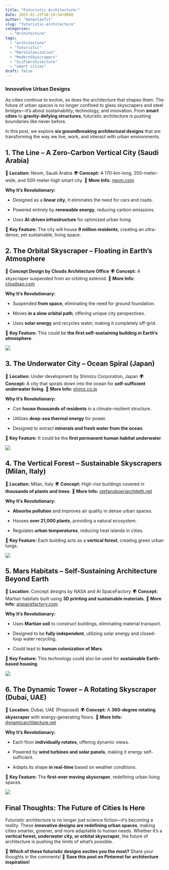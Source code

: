 ```yaml
---
title: "Futuristic Architecture:"
date: 2025-01-23T18:19:54+0000
author: "manoulasfit"
slug: "futuristic-architecture"
categories:
  - "Architecture"
tags:
  - "architecture"
  - "futuristic"
  - "MarsColonization"
  - "ModernSkyscrapers"
  - "SciFiArchitecture"
  - "smart cities"
draft: false
---
```

### Innovative Urban Designs

As cities continue to evolve, so does the architecture that shapes them. The future of urban spaces is no longer confined to glass skyscrapers and steel bridges—it’s about sustainability, technology, and innovation. From **smart cities** to **gravity-defying structures**, futuristic architecture is pushing boundaries like never before.

In this post, we explore **six groundbreaking architectural designs** that are transforming the way we live, work, and interact with urban environments.

## **1. The Line – A Zero-Carbon Vertical City (Saudi Arabia)**

📍 **Location:** Neom, Saudi Arabia
🌍 **Concept:** A 170-km-long, 200-meter-wide, and 500-meter-high smart city.
🔗 **More Info:** [neom.com](https://www.neom.com/)

**Why It’s Revolutionary:**

- Designed as a **linear city**, it eliminates the need for cars and roads.

- Powered entirely by **renewable energy**, reducing carbon emissions.

- Uses **AI-driven infrastructure** for optimized urban living.

🌟 **Key Feature:** The city will house **9 million residents**, creating an ultra-dense, yet sustainable, living space.

## **2. The Orbital Skyscraper – Floating in Earth’s Atmosphere**

📍 **Concept Design by Clouds Architecture Office**
🌍 **Concept:** A skyscraper suspended from an orbiting asteroid.
🔗 **More Info:** [cloudsao.com](https://www.cloudsao.com/)

**Why It’s Revolutionary:**

- Suspended **from space**, eliminating the need for ground foundation.

- Moves **in a slow orbital path**, offering unique city perspectives.

- Uses **solar energy** and recycles water, making it completely off-grid.

🌟 **Key Feature:** This could be **the first self-sustaining building in Earth’s atmosphere**.

![](/DALL·E-2025-01-23-20.07.37-A-breathtaking-concept-image-of-the-Orbital-Skyscraper-a-futuristic-tower-suspended-from-an-asteroid-in-Earths-orbit.-The-building-features-sleek-gl.webp)

## **3. The Underwater City – Ocean Spiral (Japan)**

📍 **Location:** Under development by Shimizu Corporation, Japan
🌍 **Concept:** A city that spirals down into the ocean for **self-sufficient underwater living**.
🔗 **More Info:** [shimz.co.jp](https://www.shimz.co.jp/)

**Why It’s Revolutionary:**

- Can **house thousands of residents** in a climate-resilient structure.

- Utilizes **deep-sea thermal energy** for power.

- Designed to extract **minerals and fresh water from the ocean**.

🌟 **Key Feature:** It could be the **first permanent human habitat underwater**.

![](/DALL·E-2025-01-23-20.07.51-A-futuristic-underwater-city-concept-inspired-by-Ocean-Spiral-in-Japan.-The-city-spirals-down-into-the-deep-sea-featuring-glowing-biodomes-advanced-.webp)

## **4. The Vertical Forest – Sustainable Skyscrapers (Milan, Italy)**

📍 **Location:** Milan, Italy
🌍 **Concept:** High-rise buildings covered in **thousands of plants and trees**.
🔗 **More Info:** [stefanoboeriarchitetti.net](https://www.stefanoboeriarchitetti.net/)

**Why It’s Revolutionary:**

- **Absorbs pollution** and improves air quality in dense urban spaces.

- Houses **over 21,000 plants**, providing a natural ecosystem.

- Regulates **urban temperatures**, reducing heat islands in cities.

🌟 **Key Feature:** Each building acts as a **vertical forest**, creating green urban lungs.

![](/DALL·E-2025-01-23-20.08.14-A-futuristic-concept-image-of-the-Vertical-Forest-skyscrapers-in-Milan-Italy.-The-buildings-are-covered-in-lush-green-vegetation-with-balconies-over.webp)

## **5. Mars Habitats – Self-Sustaining Architecture Beyond Earth**

📍 **Location:** Concept designs by NASA and AI SpaceFactory
🌍 **Concept:** Martian habitats built using **3D printing and sustainable materials**.
🔗 **More Info:** [aispacefactory.com](https://www.aispacefactory.com/)

**Why It’s Revolutionary:**

- Uses **Martian soil** to construct buildings, eliminating material transport.

- Designed to be **fully independent**, utilizing solar energy and closed-loop water recycling.

- Could lead to **human colonization of Mars**.

🌟 **Key Feature:** This technology could also be used for **sustainable Earth-based housing**.

![](/DALL·E-2025-01-23-20.08.30-A-futuristic-concept-rendering-of-a-Mars-habitat-inspired-by-NASA-and-AI-SpaceFactory.-The-self-sustaining-structures-are-built-using-Martian-soil-f.webp)

## **6. The Dynamic Tower – A Rotating Skyscraper (Dubai, UAE)**

📍 **Location:** Dubai, UAE (Proposed)
🌍 **Concept:** A **360-degree rotating skyscraper** with energy-generating floors.
🔗 **More Info:** [dynamicarchitecture.net](https://www.dynamicarchitecture.net/)

**Why It’s Revolutionary:**

- Each floor **individually rotates**, offering dynamic views.

- Powered by **wind turbines and solar panels**, making it energy self-sufficient.

- Adapts its shape **in real-time** based on weather conditions.

🌟 **Key Feature:** The **first-ever moving skyscraper**, redefining urban living spaces.

![](/DALL·E-2025-01-23-20.08.49-A-futuristic-rendering-of-the-Dynamic-Tower-in-Dubai-a-360-degree-rotating-skyscraper.-Each-floor-moves-independently-creating-a-constantly-changing.webp)

## **Final Thoughts: The Future of Cities Is Here**

Futuristic architecture is no longer just science fiction—it’s becoming a reality. These **innovative designs are redefining urban spaces**, making cities smarter, greener, and more adaptable to human needs. Whether it’s a **vertical forest, underwater city, or orbital skyscraper**, the future of architecture is pushing the limits of what’s possible.

🚀 **Which of these futuristic designs excites you the most?** Share your thoughts in the comments!
📌 **Save this post on Pinterest for architecture inspiration!**